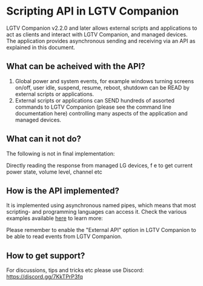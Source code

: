 # Scripting API in LGTV Companion
LGTV Companion v2.2.0 and later allows external scripts and applications to act as clients and interact with LGTV Companion, and managed devices. The application provides asynchronous sending and receiving via an API as explained in this document.

## What can be acheived with the API?
1. Global power and system events, for example windows turning screens on/off, user idle, suspend, resume, reboot, shutdown can be READ by external scripts or applications.
2. External scripts or applications can SEND hundreds of assorted commands to LGTV Companion (please see the command line documentation here) controlling many aspects of the application and managed devices.

## What can it not do?
The following is not in final implementation:

Directly reading the response from managed LG devices, f e to get current power state, volume level, channel etc

## How is the API implemented?
It is implemented using asynchronous named pipes, which means that most scripting- and programming languages can access it. Check the various examples available [here](https://github.com/JPersson77/LGTVCompanion/tree/master/Docs/Example%20scripts) to learn more:

Please remember to enable the "External API" option in LGTV Companion to be able to read events from LGTV Companion.

## How to get support?
For discussions, tips and tricks etc please use Discord: https://discord.gg/7KkTPrP3fq
